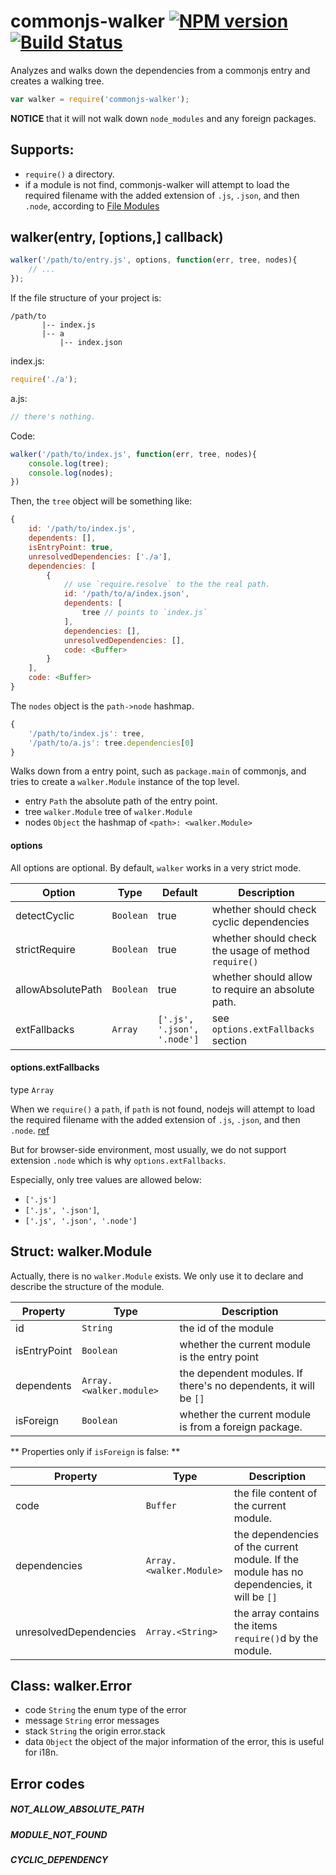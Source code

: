 # commonjs-walker [![NPM version](https://badge.fury.io/js/commonjs-walker.png)](http://badge.fury.io/js/commonjs-walker) [![Build Status](https://travis-ci.org/kaelzhang/node-commonjs-walker.png?branch=master)](https://travis-ci.org/kaelzhang/node-commonjs-walker)

Analyzes and walks down the dependencies from a commonjs entry and creates a walking tree.

```js
var walker = require('commonjs-walker');
```

**NOTICE** that it will not walk down `node_modules` and any foreign packages.

## Supports:

- `require()` a directory.
- if a module is not find, commonjs-walker will attempt to load the required filename with the added extension of `.js`, `.json`, and then `.node`, according to [File Modules](http://nodejs.org/api/modules.html#modules_file_modules)

## walker(entry, [options,] callback)

```js
walker('/path/to/entry.js', options, function(err, tree, nodes){
	// ...
});
```

If the file structure of your project is:

```
/path/to
       |-- index.js
       |-- a
       	   |-- index.json
```

index.js:

```js
require('./a');
```

a.js:

```js
// there's nothing.
```

Code:

```js
walker('/path/to/index.js', function(err, tree, nodes){
	console.log(tree);
	console.log(nodes);
})
```

Then, the `tree` object will be something like:

```js
{
	id: '/path/to/index.js',
	dependents: [],
	isEntryPoint: true,
	unresolvedDependencies: ['./a'],
	dependencies: [
		{
			// use `require.resolve` to the the real path.
			id: '/path/to/a/index.json',
			dependents: [
				tree // points to `index.js`
			],
			dependencies: [],
			unresolvedDependencies: [],
			code: <Buffer>
		}
	],
	code: <Buffer>
}
```

The `nodes` object is the `path->node` hashmap.

```js
{
	'/path/to/index.js': tree,
	'/path/to/a.js': tree.dependencies[0]
}
```


Walks down from a entry point, such as `package.main` of commonjs, and tries to create a `walker.Module` instance of the top level. 

- entry `Path` the absolute path of the entry point.
- tree `walker.Module` tree of `walker.Module`
- nodes `Object` the hashmap of `<path>: <walker.Module>`

#### options

All options are optional. By default, `walker` works in a very strict mode.

Option | Type | Default | Description
------ | ---- | ------- | ------------
detectCyclic | `Boolean` | true | whether should check cyclic dependencies
strictRequire | `Boolean` | true | whether should check the usage of method `require()`
allowAbsolutePath | `Boolean` | true | whether should allow to require an absolute path.
extFallbacks | `Array` | `['.js', '.json', '.node']` | see `options.extFallbacks` section

#### options.extFallbacks

type `Array`

When we `require()` a `path`, if `path` is not found, nodejs will attempt to load the required filename with the added extension of `.js`, `.json`, and then `.node`. [ref](http://nodejs.org/api/modules.html#modules_file_modules)

But for browser-side environment, most usually, we do not support extension `.node` which is why `options.extFallbacks`.

Especially, only tree values are allowed below:

- `['.js']`
- `['.js', '.json']`,
- `['.js', '.json', '.node']`

## Struct: walker.Module

Actually, there is no `walker.Module` exists. We only use it to declare and describe the structure of the module.

Property | Type | Description
-------- | ---- | -----------
id | `String` | the id of the module
isEntryPoint | `Boolean` | whether the current module is the entry point
dependents   | `Array.<walker.module>` | the dependent modules. If there's no dependents, it will be `[]`
isForeign | `Boolean` | whether the current module is from a foreign package.

** Properties only if `isForeign` is false: **

Property | Type | Description
-------- | ---- | -----------
code | `Buffer` | the file content of the current module.
dependencies | `Array.<walker.Module>` | the dependencies of the current module. If the module has no dependencies, it will be `[]`
unresolvedDependencies | `Array.<String>` | the array contains the items `require()`d by the module.




## Class: walker.Error

- code `String` the enum type of the error
- message `String` error messages
- stack `String` the origin error.stack
- data `Object` the object of the major information of the error, this is useful for i18n.


## Error codes

##### NOT_ALLOW_ABSOLUTE_PATH

##### MODULE_NOT_FOUND

##### CYCLIC_DEPENDENCY


